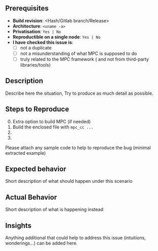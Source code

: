 ## Prerequisites

* **Build revision**: <Hash/Gitlab branch/Release>
* **Architecture**: `<uname -a>`
* **Privatisation**: `Yes | No`
* **Reproductible on a single node**: `Yes | No`
* **I have checked this issue is**:
  - [ ] not a duplicate
  - [ ] not a misunderstanding of what MPC is supposed to do
  - [ ] truly related to the MPC framework ( and not from third-party libraries/tools)

## Description

Describe here the situation, Try to produce as much detail as possible. 

## Steps to Reproduce

0. Extra option to build MPC (if needed)
1. Build the enclosed file with `mpc_cc ...`
2. 
3. 

Please attach any sample code to help to reproduce the bug (minimal extracted example)

## Expected behavior

Short description of what should happen under this scenario

## Actual Behavior

Short description of what is happening instead

## Insights

Anything additional that could help to address this issue (intuitions, wonderings...) can be added here.